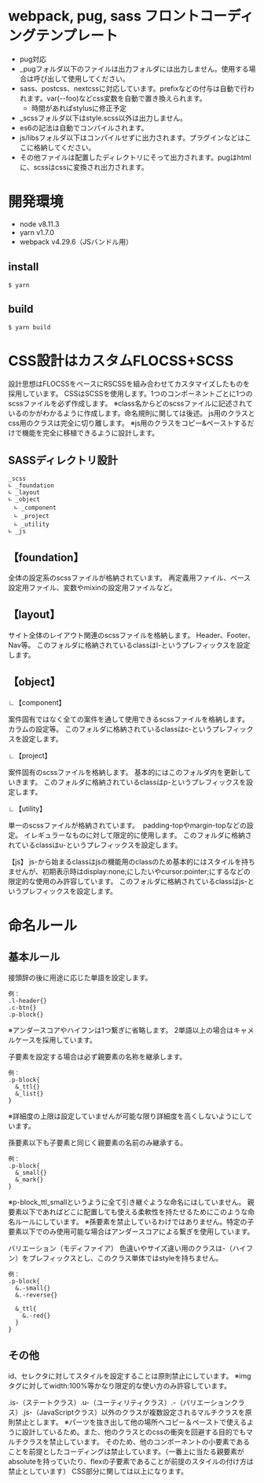 # webpack, pug, sass フロントコーディングテンプレート

- pug対応
- _pugフォルダ以下のファイルは出力フォルダには出力しません。使用する場合は呼び出して使用してください。
- sass、postcss、nextcssに対応しています。prefixなどの付与は自動で行われます。var(--foo)などcss変数を自動で置き換えられます。
  - 時間があればstylusに修正予定
- _scssフォルダ以下はstyle.scss以外は出力しません。
- es6の記法は自動でコンパイルされます。
- js/libsフォルダ以下はコンパイルせずに出力されます。プラグインなどはここに格納してください。
- その他ファイルは配置したディレクトリにそって出力されます。pugはhtmlに、scssはcssに変換され出力されます。


# 開発環境
- node v8.11.3
- yarn v1.7.0
- webpack v4.29.6（JSバンドル用）

## install
```
$ yarn
```
## build
```
$ yarn build
```


# CSS設計はカスタムFLOCSS+SCSS
設計思想はFLOCSSをベースにRSCSSを組み合わせてカスタマイズしたものを採用しています。
CSSはSCSSを使用します。1つのコンポーネントごとに1つのscssファイルを必ず作成します。
※class名からどのscssファイルに記述されているのかがわかるように作成します。命名規則に関しては後述。
js用のクラスとcss用のクラスは完全に切り離します。
※js用のクラスをコピー&ペーストするだけで機能を完全に移植できるように設計します。


## SASSディレクトリ設計
```
_scss
∟ _foundation
∟ _layout
∟ _object
　∟ _component
　∟ _project
　∟ _utility
∟ _js
```

## 【foundation】
全体の設定系のscssファイルが格納されています。
再定義用ファイル、ベース設定用ファイル、変数やmixinの設定用ファイルなど。

## 【layout】
サイト全体のレイアウト関連のscssファイルを格納します。
Header、Footer、Nav等。
このフォルダに格納されているclassはl-というプレフィックスを設定します。

## 【object】
∟【component】

案件固有ではなく全ての案件を通して使用できるscssファイルを格納します。
カラムの設定等。
このフォルダに格納されているclassはc-というプレフィックスを設定します。

∟【project】

案件固有のscssファイルを格納します。
基本的にはこのフォルダ内を更新していきます。
このフォルダに格納されているclassはp-というプレフィックスを設定します。

∟【utility】

単一のscssファイルが格納されています。
 padding-topやmargin-topなどの設定。
イレギュラーなものに対して限定的に使用します。
このフォルダに格納されているclassはu-というプレフィックスを設定します。

【js】
js-から始まるclassはjsの機能用のclassのため基本的にはスタイルを持ちませんが、初期表示時はdisplay:none;にしたいやcursor:pointer;にするなどの限定的な使用のみ許容しています。
このフォルダに格納されているclassはjs-というプレフィックスを設定します。

# 命名ルール
## 基本ルール
接頭辞の後に用途に応じた単語を設定します。
```
例：
.l-header{}
.c-btn{}
.p-block{}
```
※アンダースコアやハイフンは1つ繋ぎに省略します。
2単語以上の場合はキャメルケースを採用しています。


子要素を設定する場合は必ず親要素の名称を継承します。
```
例：
.p-block{
  &_ttl{}
  &_list{}
}
```
※詳細度の上限は設定していませんが可能な限り詳細度を高くしないようにしています。


孫要素以下も子要素と同じく親要素の名前のみ継承する。
```
例：
.p-block{
  &_small{}
  &_mark{}
}
```
※p-block_ttl_smallというように全て引き継ぐような命名にはしていません。
親要素以下であればどこに配置しても使える柔軟性を持たせるためにこのような命名ルールにしています。
※孫要素を禁止しているわけではありません。特定の子要素以下でのみ使用可能な場合はアンダースコアによる繋ぎを使用しています。


バリエーション（モディファイア）
色違いやサイズ違い用のクラスは-（ハイフン）をプレフィックスとし、このクラス単体ではstyleを持ちません。
```
例：
.p-block{
  &.-small{}
  &.-reverse{}

  &_ttl{
    &.-red{}
  }
}
```

## その他
id、セレクタに対してスタイルを設定することは原則禁止にしています。
※imgタグに対してwidth:100%等かなり限定的な使い方のみ許容しています。

.is-（ステートクラス）.u-（ユーティリティクラス）.-（バリエーションクラス）.js-（JavaScriptクラス）以外のクラスが複数設定されるマルチクラスを原則禁止とします。
※パーツを抜き出して他の場所へコピー＆ペーストで使えるように設計しているため。また、他のクラスとのcssの衝突を回避する目的でもマルチクラスを禁止しています。
そのため、他のコンポーネントの小要素であることを前提としたコーディングは禁止しています。（一番上に当たる親要素がabsoluteを持っていたり、flexの子要素であることが前提のスタイルの付け方は禁止としています）
CSS部分に関しては以上になります。